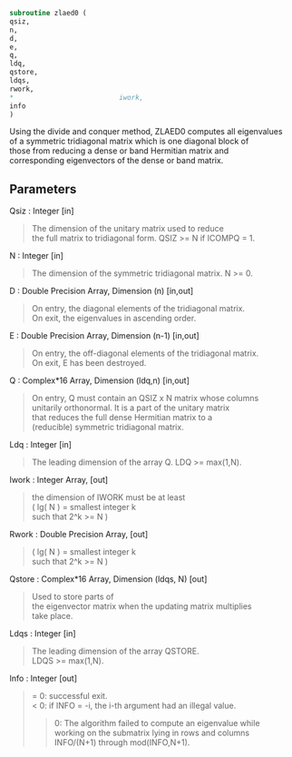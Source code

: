 ```fortran  
subroutine zlaed0 (  
qsiz,  
n,  
d,  
e,  
q,  
ldq,  
qstore,  
ldqs,  
rwork,  
*                          iwork,  
info  
)  
```  
  
Using the divide and conquer method, ZLAED0 computes all eigenvalues  
of a symmetric tridiagonal matrix which is one diagonal block of  
those from reducing a dense or band Hermitian matrix and  
corresponding eigenvectors of the dense or band matrix.  
  
## Parameters  
Qsiz : Integer [in]  
> The dimension of the unitary matrix used to reduce  
> the full matrix to tridiagonal form.  QSIZ >= N if ICOMPQ = 1.  
  
N : Integer [in]  
> The dimension of the symmetric tridiagonal matrix.  N >= 0.  
  
D : Double Precision Array, Dimension (n) [in,out]  
> On entry, the diagonal elements of the tridiagonal matrix.  
> On exit, the eigenvalues in ascending order.  
  
E : Double Precision Array, Dimension (n-1) [in,out]  
> On entry, the off-diagonal elements of the tridiagonal matrix.  
> On exit, E has been destroyed.  
  
Q : Complex*16 Array, Dimension (ldq,n) [in,out]  
> On entry, Q must contain an QSIZ x N matrix whose columns  
> unitarily orthonormal. It is a part of the unitary matrix  
> that reduces the full dense Hermitian matrix to a  
> (reducible) symmetric tridiagonal matrix.  
  
Ldq : Integer [in]  
> The leading dimension of the array Q.  LDQ >= max(1,N).  
  
Iwork : Integer Array, [out]  
> the dimension of IWORK must be at least  
> ( lg( N ) = smallest integer k  
> such that 2^k >= N )  
  
Rwork : Double Precision Array, [out]  
> ( lg( N ) = smallest integer k  
> such that 2^k >= N )  
  
Qstore : Complex*16 Array, Dimension (ldqs, N) [out]  
> Used to store parts of  
> the eigenvector matrix when the updating matrix multiplies  
> take place.  
  
Ldqs : Integer [in]  
> The leading dimension of the array QSTORE.  
> LDQS >= max(1,N).  
  
Info : Integer [out]  
> = 0:  successful exit.  
> < 0:  if INFO = -i, the i-th argument had an illegal value.  
> > 0:  The algorithm failed to compute an eigenvalue while  
> working on the submatrix lying in rows and columns  
> INFO/(N+1) through mod(INFO,N+1).  
  

